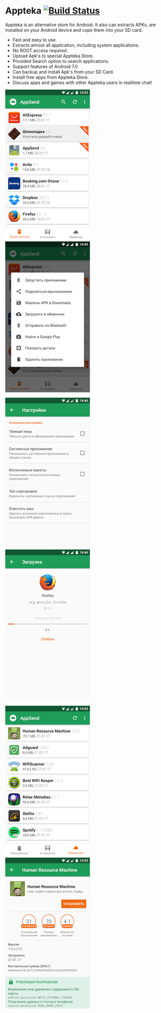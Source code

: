 # Appteka [![Build Status](https://travis-ci.org/solkin/appsend.svg?branch=master)](https://travis-ci.org/solkin/appsend)
Appteka is an alternative store for Android. It also can extracts APKs, are installed on your Android device and cope them into your SD card.

* Fast and easy to use.
* Extracts almost all application, including system applications.
* No ROOT access required. 
* Upload Apk's to special Appteka.Store.
* Provided Search option to search applications.
* Support features of Android 7.0
* Can backup and install Apk's from your SD Card.
* Install free apps from Appteka.Store.
* Discuss apps and games with other Appteka users in realtime chat!

![Screenshot](art/main.png "Main screen")
![Screenshot](art/menu.png "Application menu")

![Screenshot](art/prefs.png "Preferences")
![Screenshot](art/share.png "Upload application")

![Screenshot](art/store.png "Store window")
![Screenshot](art/app.png "Application screen")
